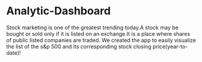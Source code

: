 # Analytic-Dashboard
Stock marketing is one of the greatest trending today.A stock may be bought or sold only if it is listed on an exchange.It is a place where shares of public listed companies are traded. We created the app to easily visualize the list of the s&amp;p 500 and its corresponding stock closing price(year-to-date)!

